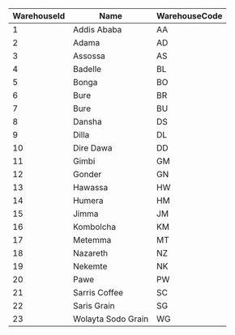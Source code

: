 |WarehouseId|Name|WarehouseCode|
|---|---|---|
|1|Addis Ababa|AA|
|2|Adama|AD|
|3|Assossa|AS|
|4|Badelle|BL|
|5|Bonga|BO|
|6|Bure|BR|
|7|Bure|BU|
|8|Dansha|DS|
|9|Dilla|DL|
|10|Dire Dawa|DD|
|11|Gimbi|GM|
|12|Gonder|GN|
|13|Hawassa|HW|
|14|Humera|HM|
|15|Jimma|JM|
|16|Kombolcha|KM|
|17|Metemma|MT|
|18|Nazareth|NZ|
|19|Nekemte|NK|
|20|Pawe|PW|
|21|Sarris Coffee|SC|
|22|Saris Grain|SG|
|23|Wolayta Sodo Grain|WG|

